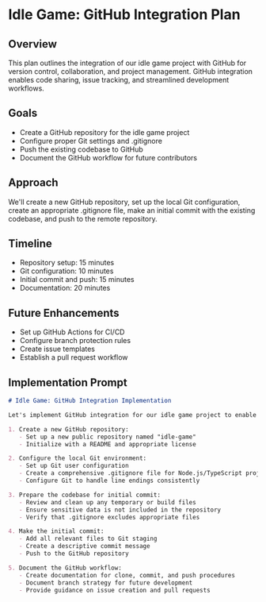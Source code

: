 # Idle Game: GitHub Integration Plan

## Overview
This plan outlines the integration of our idle game project with GitHub for version control, collaboration, and project management. GitHub integration enables code sharing, issue tracking, and streamlined development workflows.

## Goals
- Create a GitHub repository for the idle game project
- Configure proper Git settings and .gitignore
- Push the existing codebase to GitHub
- Document the GitHub workflow for future contributors

## Approach
We'll create a new GitHub repository, set up the local Git configuration, create an appropriate .gitignore file, make an initial commit with the existing codebase, and push to the remote repository.

## Timeline
- Repository setup: 15 minutes
- Git configuration: 10 minutes
- Initial commit and push: 15 minutes
- Documentation: 20 minutes

## Future Enhancements
- Set up GitHub Actions for CI/CD
- Configure branch protection rules
- Create issue templates
- Establish a pull request workflow

## Implementation Prompt

```markdown
# Idle Game: GitHub Integration Implementation

Let's implement GitHub integration for our idle game project to enable version control and collaboration:

1. Create a new GitHub repository:
   - Set up a new public repository named "idle-game"
   - Initialize with a README and appropriate license

2. Configure the local Git environment:
   - Set up Git user configuration
   - Create a comprehensive .gitignore file for Node.js/TypeScript projects
   - Configure Git to handle line endings consistently

3. Prepare the codebase for initial commit:
   - Review and clean up any temporary or build files
   - Ensure sensitive data is not included in the repository
   - Verify that .gitignore excludes appropriate files

4. Make the initial commit:
   - Add all relevant files to Git staging
   - Create a descriptive commit message
   - Push to the GitHub repository

5. Document the GitHub workflow:
   - Create documentation for clone, commit, and push procedures
   - Document branch strategy for future development
   - Provide guidance on issue creation and pull requests
```